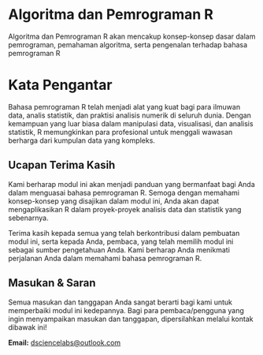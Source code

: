 # Algoritma dan Pemrograman R

Algoritma dan Pemrograman R akan mencakup konsep-konsep dasar dalam pemrograman, pemahaman algoritma, serta pengenalan terhadap bahasa pemrograman R

# Kata Pengantar

Bahasa pemrograman R telah menjadi alat yang kuat bagi para ilmuwan data, analis statistik, dan praktisi analisis numerik di seluruh dunia. Dengan kemampuan yang luar biasa dalam manipulasi data, visualisasi, dan analisis statistik, R memungkinkan para profesional untuk menggali wawasan berharga dari kumpulan data yang kompleks.

## Ucapan Terima Kasih

Kami berharap modul ini akan menjadi panduan yang bermanfaat bagi Anda dalam menguasai bahasa pemrograman R. Semoga dengan memahami konsep-konsep yang disajikan dalam modul ini, Anda akan dapat mengaplikasikan R dalam proyek-proyek analisis data dan statistik yang sebenarnya.

Terima kasih kepada semua yang telah berkontribusi dalam pembuatan modul ini, serta kepada Anda, pembaca, yang telah memilih modul ini sebagai sumber pengetahuan Anda. Kami berharap Anda menikmati perjalanan Anda dalam memahami bahasa pemrograman R.


## Masukan & Saran

Semua masukan dan tanggapan Anda sangat berarti bagi kami untuk memperbaiki modul ini kedepannya. Bagi para pembaca/pengguna yang ingin menyampaikan masukan dan tanggapan, dipersilahkan melalui kontak dibawak ini!

**Email:** dsciencelabs@outlook.com

